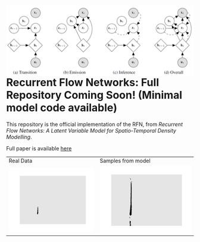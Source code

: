 <img align="left" src="images/pgm.png" width="1000"/></td>

# Recurrent Flow Networks: Full Repository Coming Soon! (Minimal model code available)

This repository is the official implementation of the RFN, from *Recurrent Flow Networks: A Latent Variable Model for Spatio-Temporal Density Modelling*.

Full paper is available [here](https://arxiv.org)

<table>
  <tr>
    <td>Real Data</td>
     <td>Samples from model</td>
  </tr>
  <tr>
    <td><img align="left" src="images/RFN_data.gif" width="500"/></td>
   <td><img align="left" src="images/RFN_samples.gif" width="500"/></td>
  </tr>
 </table>